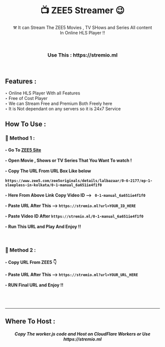 <h1 align="center">📺 ZEE5 Streamer 😉</h1>

<p align="center"> ⚒ It can Stream The ZEE5 Movies , TV SHows and Series All content <br> In Online HLS Player !!</p>
<br>
<h3 align="center"> Use This : https://stremio.ml </h3><br>
<h2> Features :</h2>

‣ Online HLS Player With all Features <br>
‣ Free of Cost Player<br>
‣ We can Stream Free and Premium Both Freely here<br>
‣ It is Not dependant on any servers so it is 24x7 Service<br>

## How To Use :

<h3>🔐 Method 1 :</h3>

<h4>
‣ Go To <a href="https://www.zee5.com/">ZEE5 Site</a> <br><br>
‣ Open Movie , Shows or TV Series That You Want To watch ! <br><br>
‣ Copy The URL From URL Box Like below <br><br>
   <code>https://www.zee5.com/zee5originals/details/lalbazaar/0-6-2177/ep-1-sleepless-in-kolkata/0-1-manual_6a651ie4f1f0</code> <br><br>
‣ Here From Above Link Copy Video ID  --> <code> 0-1-manual_6a651ie4f1f0</code> <br><br>
‣ Paste URL After This --> <code>https://stremio.ml?url=YOUR_ID_HERE</code><br><br>   
‣ Paste Video ID After <code>https://stremio.ml/0-1-manual_6a651ie4f1f0</code> <br><br>
‣ Run This URL and Play And Enjoy !!  

</h4><br>


  
  
<h3>🔐 Method 2 :</h3>

<h4>
‣ Copy URL From ZEE5 👇 <br><br>
‣ Paste URL After This --> <code>https://stremio.ml?url=YOUR_URL_HERE</code><br><br>
‣ RUN Final URL and Enjoy !!  <br>

</h4>

<br><br>

---

<h2> Where To Host : </h2>

<h5 align="center"> Copy The worker.js code and Host on CloudFlare Workers or Use https://stremio.ml
